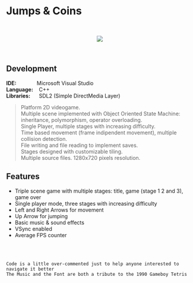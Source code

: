 # Jumps & Coins
<br/>

<p align="center">
  <img src="http://emanuelecarrino.altervista.org/images/portfolio/platform_1280x720.png" />
</p>
<br/>

## Development
**IDE:** &nbsp;&nbsp;&nbsp;&nbsp;&nbsp;&nbsp;&nbsp;&nbsp;&nbsp;&nbsp;&nbsp;&nbsp; Microsoft Visual Studio  
**Language:** &nbsp;&nbsp; C++  
**Libraries:** &nbsp;&nbsp;&nbsp;&nbsp; SDL2 (Simple DirectMedia Layer)
<br/>
> Platform 2D videogame.  
> Multiple scene implemented with Object Oriented State Machine:  
> inheritance, polymorphism, operator overloading.  
> Single Player, multiple stages with increasing difficulty.  
> Time based movement (frame indipendent movement), multiple collision detection.  
> File writing and file reading to implement saves.  
> Stages designed with customizable tiling.  
> Multiple source files. 1280x720 pixels resolution.  


## Features
* Triple scene game with multiple stages: title, game (stage 1 2 and 3), game over
* Single player mode, three stages with increasing difficulty
* Left and Right Arrows for movement
* Up Arrow for jumping
* Basic music & sound effects
* VSync enabled
* Average FPS counter

<br/>
<br/>

`Code is a little over-commented just to help anyone interested to navigate it better`  
`The Music and the Font are both a tribute to the 1990 Gameboy Tetris`
